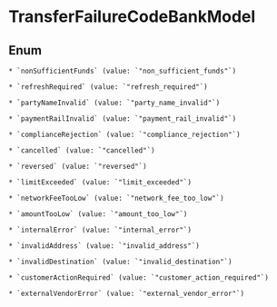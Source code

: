 
# TransferFailureCodeBankModel

## Enum


    * `nonSufficientFunds` (value: `"non_sufficient_funds"`)

    * `refreshRequired` (value: `"refresh_required"`)

    * `partyNameInvalid` (value: `"party_name_invalid"`)

    * `paymentRailInvalid` (value: `"payment_rail_invalid"`)

    * `complianceRejection` (value: `"compliance_rejection"`)

    * `cancelled` (value: `"cancelled"`)

    * `reversed` (value: `"reversed"`)

    * `limitExceeded` (value: `"limit_exceeded"`)

    * `networkFeeTooLow` (value: `"network_fee_too_low"`)

    * `amountTooLow` (value: `"amount_too_low"`)

    * `internalError` (value: `"internal_error"`)

    * `invalidAddress` (value: `"invalid_address"`)

    * `invalidDestination` (value: `"invalid_destination"`)

    * `customerActionRequired` (value: `"customer_action_required"`)

    * `externalVendorError` (value: `"external_vendor_error"`)



